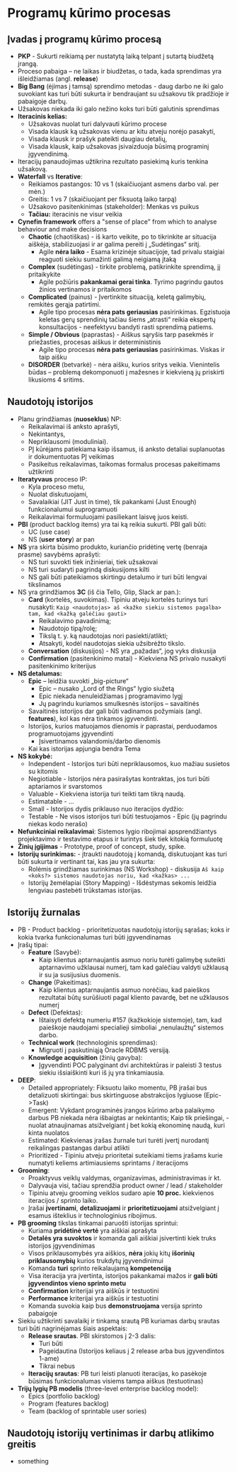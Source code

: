# Programų kūrimo procesas

## Įvadas į programų kūrimo procesą

- **PKP** - Sukurti reikiamą per nustatytą laiką telpant į sutartą biudžetą įrangą.
- Proceso pabaiga – ne laikas ir biudžetas, o tada, kada sprendimas yra išleidžiamas (angl. **release**)
- **Big Bang** (ėjimas į tamsą) sprendimo metodas - daug darbo ne iki galo suvokiant kas turi būti sukurta ir bendraujant su užsakovu tik pradžioje ir pabaigoje darbų.
- Užsakovas niekada iki galo nežino koks turi būti galutinis sprendimas
- **Iteracinis kelias:**
  - Užsakovas nuolat turi dalyvauti kūrimo procese
  - Visada klausk ką užsakovas vienu ar kitu atveju norėjo pasakyti,
  - Visada klausk ir prašyk pateikti daugiau detalių,
  - Visada klausk, kaip užsakovas įsivaizduoja būsimą programinį įgyvendinimą.
- Iteracijų panaudojimas užtikrina rezultato pasiekimą kuris tenkina užsakovą.
- **Waterfall** vs **Iterative**:
  - Reikiamos pastangos: 10 vs 1 (skaičiuojant asmens darbo val. per mėn.)
  - Greitis: 1 vs 7 (skaičiuojant per fiksuotą laiko tarpą)
  - Užsakovo pasitenkinimas (stakeholder): Menkas vs puikus
  - **Tačiau:** iteracinis ne visur veikia
- **Cynefin framework** offers a "sense of place" from which to analyse behaviour and make decisions
  - **Chaotic** (chaotiškas) - iš karto veikite, po to tikrinkite ar situacija aiškėja, stabilizuojasi ir ar galima pereiti į „Sudėtingas“ sritį.
    - Agile **nėra laiko** - Esama krizinėje situacijoje, tad privalu staigiai reaguoti siekiu sumažinti galimą neigiamą įtaką
  - **Complex** (sudėtingas) - tirkite problemą, patikrinkite sprendimą, jį pritaikykite
    - Agile požiūris **pakankamai gerai tinka**. Tyrimo pagrindu gautos žinios vertinamos ir pritaikomos
  - **Complicated** (painus) - Įvertinkite situaciją, keletą galimybių, remkitės gerąja patirtimi.
    - Agile tipo procesas **nėra pats geriausias** pasirinkimas. Egzistuoja keletas gerų sprendinių tačiau šiems „atrasti“ reikia ekspertų konsultacijos - neefektyvu bandyti rasti sprendimą patiems.
  - **Simple / Obvious** (paprastas) - Aiškus sąryšis tarp pasekmės ir priežasties, procesas aiškus ir deterministinis
    - Agile tipo procesas **nėra pats geriausias** pasirinkimas. Viskas ir taip aišku
  - **DISORDER** (betvarkė) - nėra aišku, kurios sritys veikia. Vienintelis būdas – problemą dekomponuoti į mažesnes ir kiekvieną jų priskirti likusioms 4 sritims.

## Naudotojų istorijos

- Planu grindžiamas (**nuoseklus**) NP:
  - Reikalavimai iš anksto aprašyti,
  - Nekintantys,
  - Nepriklausomi (moduliniai).
  - PĮ kūrėjams patiekiama kaip išsamus, iš anksto detaliai suplanuotas ir dokumentuotas PĮ veikimas
  - Pasikeitus reikalavimas, taikomas formalus procesas pakeitimams užtikrinti
- **Iteratyvaus** proceso IP:
  - Kyla proceso metu,
  - Nuolat diskutuojami,
  - Savalaikiai (JIT Just in time), tik pakankami (Just Enough) funkcionalumui suprogramuoti
  - Reikalavimai formuluojami pasiliekant laisvę juos keisti.
- **PBI** (product backlog items) yra tai ką reikia sukurti. PBI gali būti:
  - UC (use case)
  - NS (**user story**) ar pan
- **NS** yra skirta būsimo produkto, kuriančio pridėtinę vertę (benraja prasme) savybėms aprašyti:
  - NS turi suvokti tiek inžinieriai, tiek užsakovai
  - NS turi sudaryti pagrindą diskusijoms kilti
  - NS gali būti pateikiamos skirtingu detalumo ir turi būti lengvai tikslinamos
- NS yra grindžiamos **3C** (iš čia Tello, Glip, Slack ar pan.):
  - **Card** (kortelės, suvokimas). Tipiniu atveju kortelės turinys turi nusakyti: `Kaip <naudotojas> aš <kažko siekiu sistemos pagalba> tam, kad <kažką galėčiau gauti>`
    - Reikalavimo pavadinimą;
    - Naudotojo tipą/rolę;
    - Tikslą t. y. ką naudotojas nori pasiekti/atlikti;
    - Atsakyti, kodėl naudotojas siekia užsibrėžto tikslo.
  - **Conversation** (diskusijos) - NS yra „pažadas“, jog vyks diskusija
  - **Confirmation** (pasitenkinimo matai) - Kiekviena NS privalo nusakyti pasitenkinimo kriterijus
- **NS detalumas:**
  - **Epic** – leidžia suvokti „big-picture“
    - Epic – nusako „Lord of the Rings“ lygio siužetą
    - Epic niekada nenuleidžiamas į programavimo lygį
    - Jų pagrindu kuriamos smulkesnės istorijos – savaitinės
  - Savaitinės istorijos dar gali būti vadinamos požymiais (angl. **features**), kol kas nėra tinkamos įgyvendinti.
  - Istorijos, kurios matuojamos dienomis ir paprastai, perduodamos programuotojams įgyvendinti
    - Įsivertinamos valandomis/darbo dienomis
  - Kai kas istorijas apjungia bendra Tema
- **NS kokybė:**
  - Independent - Istorijos turi būti nepriklausomos, kuo mažiau susietos su kitomis
  - Negiotiable - Istorijos nėra pasirašytas kontraktas, jos turi būti aptariamos ir svarstomos
  - Valuable - Kiekviena istorija turi teikti tam tikrą naudą.
  - Estimatable - ...
  - Small - Istorijos dydis priklauso nuo iteracijos dydžio:
  - Testable - Ne visos istorijos turi būti testuojamos - Epic (jų pagrindu niekas kodo nerašo)
- **Nefunkciniai reikalavimai**: Sistemos lygio ribojimai apsprendžiantys projektavimo ir testavimo etapus ir turintys šiek tiek kitokią formuluotę
- **Žinių įgijimas** - Prototype, proof of concept, study, spike.
- **Istorijų surinkimas:** - įtraukti naudotoją į komandą, diskutuojant kas turi būti sukurta ir vertinant tai, kas jau yra sukurta:
  - Rolėmis grindžiamas surinkimas (NS Workshop) - diskusija `Aš kaip <koks?> sistemos naudotojas noriu, kad <kažkas> ...`
  - Istorijų žemėlapiai (Story Mapping) -  Išdėstymas sekomis leidžia lengviau pastebėti trūkstamas istorijas.

## Istorijų žurnalas

- PB - Product backlog - prioritetizuotas naudotojų istorijų sąrašas; koks ir kokia tvarka funkcionalumas turi būti įgyvendinamas
- Įrašų tipai:
  - **Feature** (Savybė):
    - Kaip klientus aptarnaujantis asmuo noriu turėti galimybę suteikti aptarnavimo užklausai numerį, tam kad galėčiau valdyti užklausą ir su ja susijusius duomenis.
  - **Change** (Pakeitimas):
    - Kaip klientus aptarnaujantis asmuo norėčiau, kad paieškos rezultatai būtų surūšiuoti pagal kliento pavardę, bet ne užklausos numerį
  - **Defect** (Defektas):
    - Ištaisyti defektą numeriu #157 (kažkokioje sistemoje), tam, kad paieškoje naudojami specialieji simboliai „nenulaužtų“ sistemos darbo.
  - **Technical work** (technologinis sprendimas):
    - Migruoti į paskutiniąją Oracle RDBMS versiją.
  - **Knowledge acquisition** (žinių gavyba):
    - Įgyvendinti POC palyginant dvi architektūras ir paleisti 3 testus siekiu išsiaiškinti kuri iš jų yra tinkamiausia.
- **DEEP**:
  - Detailed appropriately: Fiksuotu laiko momentu, PB įrašai bus detalizuoti skirtingai: bus skirtinguose abstrakcijos lygiuose (Epic->Task)
  - Emergent: Vykdant programinės įrangos kūrimo arba palaikymo darbus PB niekada nėra išbaigtas ar nekintantis; Kaip tik priešingai, - nuolat atnaujinamas atsižvelgiant į bet kokią ekonominę naudą, kuri kinta nuolatos
  - Estimated: Kiekvienas įrašas žurnale turi turėti įvertį nurodantį reikalingas pastangas darbui atlikti
  - Prioritized - Tipiniu atveju prioritetai suteikiami tiems įrašams kurie numatyti keliems artimiausiems sprintams / iteracijoms
- **Grooming**:
  - Proaktyvus veiklų valdymas, organizavimas, administravimas ir kt.
  - Dalyvauja visi, tačiau sprendžia product owner / lead / stakeholder
  - Tipiniu atveju grooming veiklos sudaro apie **10 proc.** kiekvienos iteracijos / sprinto laiko.
  - Įrašai **įvertinami**, **detalizuojami** ir **prioritetizuojami** atsižvelgiant į esamus išteklius ir technologinius ribojimus.
- **PB grooming** tikslas tinkamai paruošti istorijas sprintui:
  - Kuriama **pridėtinė vertė** yra aiškiai aprašyta
  - **Detalės yra suvoktos** ir komanda gali aiškiai įsivertinti kiek truks istorijos įgyvendinimas
  - Visos priklausomybės yra aiškios, **nėra** jokių kitų **išorinių priklausomybių** kurios trukdytų įgyvendinimui
  - Komanda **turi** sprinto reikalaujamą **kompetenciją**
  - Visa iteracija yra įvertinta, istorijos pakankamai mažos ir **gali būti įgyvendintos vieno sprinto metu**
  - **Confirmation** kriterijai yra aiškūs ir testuotini
  - **Performance** kriterijai yra aiškūs ir testuotini
  - Komanda suvokia kaip bus **demonstruojama** versija sprinto pabaigoje
- Siekiu užtikrinti savalaikį ir tinkamą srautą PB kuriamas darbų srautas turi būti nagrinėjamas šiais aspektais:
  - **Release srautas**. PBI skirstomos į 2-3 dalis:
    - Turi būti
    - Pageidautina (Istorijos keliaus į 2 release arba bus įgyvendintos 1-ame)
    - Tikrai nebus
  - **Iteracijų srautas**: PB turi leisti planuoti iteracijas, ko pasėkoje būsimas funkcionalumas visiems tampa aiškus (testuotinas)
- **Trijų lygių PB modelis** (three-level enterprise backlog model):
  - Epics (portfolio backlog)
  - Program (features backlog)
  - Team (backlog of sprintable user sories)

## Naudotojų istorijų vertinimas ir darbų atlikimo greitis

- something
